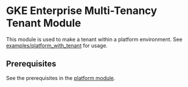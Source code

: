 # GKE Enterprise Multi-Tenancy Tenant Module

This module is used to make a tenant within a platform environment. See 
[examples/platform_with_tenant](../../examples/platform_with_tenant/main.tf) for usage.

## Prerequisites

See the prerequisites in the [platform module](../platform/README.md).
